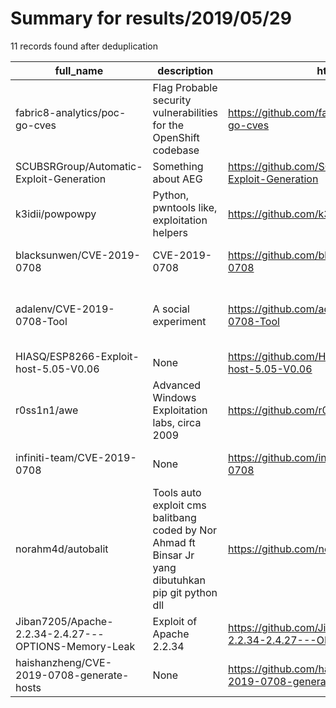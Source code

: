
# Summary for results/2019/05/29
    
11 records found after deduplication

| full_name | description | html_url | matched_list | matched_count | pushed_at | size | stargazers_count | language | forks_count | vul_ids |
|------------------------------------------------------|-----------------------------------------------------------------------------------------------------|-------------------------------------------------------------------------|-----------------------------------------------------------|-----------------|---------------------------|--------|--------------------|------------------|---------------|-------------------|
| fabric8-analytics/poc-go-cves | Flag Probable security vulnerabilities for the OpenShift codebase | https://github.com/fabric8-analytics/poc-go-cves | ['cve poc', 'vulnerability poc'] | 2 | 2019-05-29 12:50:21+00:00 | 7851 | 1 | Jupyter Notebook | 6 | [] |
| SCUBSRGroup/Automatic-Exploit-Generation | Something about AEG | https://github.com/SCUBSRGroup/Automatic-Exploit-Generation | ['exploit'] | 1 | 2019-05-29 13:57:57+00:00 | 122994 | 176 | | 36 | [] |
| k3idii/powpowpy | Python, pwntools like, exploitation helpers | https://github.com/k3idii/powpowpy | ['exploit'] | 1 | 2019-05-29 16:48:48+00:00 | 47 | 0 | Python | 0 | [] |
| blacksunwen/CVE-2019-0708 | CVE-2019-0708 | https://github.com/blacksunwen/CVE-2019-0708 | ['cve-2'] | 1 | 2019-05-29 10:17:16+00:00 | 14 | 20 | Python | 11 | ['CVE-2019-0708'] |
| adalenv/CVE-2019-0708-Tool | A social experiment | https://github.com/adalenv/CVE-2019-0708-Tool | ['0day', 'cve poc', 'cve-2', 'exploit', 'rce', 'rce poc'] | 6 | 2019-05-29 17:12:33+00:00 | 5 | 87 | C++ | 12 | ['CVE-2019-0708'] |
| HIASQ/ESP8266-Exploit-host-5.05-V0.06 | None | https://github.com/HIASQ/ESP8266-Exploit-host-5.05-V0.06 | ['exploit'] | 1 | 2019-05-29 01:03:40+00:00 | 1055 | 6 | | 4 | [] |
| r0ss1n1/awe | Advanced Windows Exploitation labs, circa 2009 | https://github.com/r0ss1n1/awe | ['exploit'] | 1 | 2019-05-29 17:41:41+00:00 | 8 | 0 | Python | 0 | [] |
| infiniti-team/CVE-2019-0708 | None | https://github.com/infiniti-team/CVE-2019-0708 | ['cve-2'] | 1 | 2019-05-29 06:10:47+00:00 | 331 | 5 | | 0 | ['CVE-2019-0708'] |
| norahm4d/autobalit | Tools auto exploit cms balitbang coded by Nor Ahmad ft Binsar Jr yang dibutuhkan pip git python dll | https://github.com/norahm4d/autobalit | ['exploit'] | 1 | 2019-05-29 07:22:28+00:00 | 2 | 2 | Python | 1 | [] |
| Jiban7205/Apache-2.2.34-2.4.27---OPTIONS-Memory-Leak | Exploit of Apache 2.2.34 | https://github.com/Jiban7205/Apache-2.2.34-2.4.27---OPTIONS-Memory-Leak | ['exploit'] | 1 | 2019-05-29 10:20:21+00:00 | 1 | 0 | | 0 | [] |
| haishanzheng/CVE-2019-0708-generate-hosts | None | https://github.com/haishanzheng/CVE-2019-0708-generate-hosts | ['cve-2'] | 1 | 2019-05-29 14:33:51+00:00 | 2 | 1 | Python | 1 | ['CVE-2019-0708'] |
